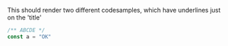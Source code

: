 <!-- twoslash: { includeJSDocInHover: true } -->

This should render two different codesamples, which have underlines just on the 'title'

```ts twoslash
/** ABCDE */
const a = "OK"
```